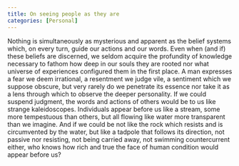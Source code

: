 ```yaml
---
title: On seeing people as they are
categories: [Personal]
---
```


Nothing is simultaneously as mysterious and apparent as the belief systems
which, on every turn, guide our actions and our words. Even when (and if) these
beliefs are discerned, we seldom acquire the profundity of knowledge necessary
to fathom how deep in our souls they are rooted nor what universe of experiences
configured them in the first place. A man expresses a fear we deem irrational, a
resentment we judge vile, a sentiment which we suppose obscure, but very rarely
do we penetrate its essence nor take it as a lens through which to observe the
deeper personality. If we could suspend judgment, the words and actions of
others would be to us like strange kaleidoscopes. Individuals appear before us
like a stream, some more tempestuous than others, but all flowing like water
more transparent than we imagine. And if we could be not like the rock which
resists and is circumvented by the water, but like a tadpole that follows its
direction, not passive nor resisting, not being carried away, not swimming
countercurrent either, who knows how rich and true the face of human condition
would appear before us?


